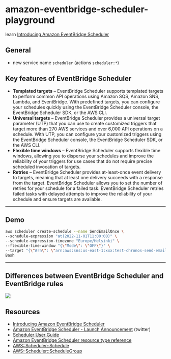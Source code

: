# amazon-eventbridge-scheduler-playground

learn [Introducing Amazon EventBridge Scheduler](https://aws.amazon.com/blogs/compute/introducing-amazon-eventbridge-scheduler/)

## General

- new service name `scheduler` (actions `scheduler:*`)


## Key features of EventBridge Scheduler

- **Templated targets** – EventBridge Scheduler supports templated targets to perform common API operations using Amazon SQS, Amazon SNS, Lambda, and EventBridge. With predefined targets, you can configure your schedules quickly using the EventBridge Scheduler console, the EventBridge Scheduler SDK, or the AWS CLI.
- **Universal targets** – EventBridge Scheduler provides a universal target parameter (UTP) that you can use to create customized triggers that target more than 270 AWS services and over 6,000 API operations on a schedule. With UTP, you can configure your customized triggers using the EventBridge Scheduler console, the EventBridge Scheduler SDK, or the AWS CLI.
- **Flexible time windows** – EventBridge Scheduler supports flexible time windows, allowing you to disperse your schedules and improve the reliability of your triggers for use cases that do not require precise scheduled invocation of targets.
- **Retries** – EventBridge Scheduler provides at-least-once event delivery to targets, meaning that at least one delivery succeeds with a response from the target. EventBridge Scheduler allows you to set the number of retries for your schedule for a failed task. EventBridge Scheduler retries failed tasks with delayed attempts to improve the reliability of your schedule and ensure targets are available.

---

## Demo

```sh
aws scheduler create-schedule --name SendEmailOnce \ 
--schedule-expression "at(2022-11-01T11:00:00)" \ 
--schedule-expression-timezone "Europe/Helsinki" \
--flexible-time-window "{\"Mode\": \"OFF\"}" \
--target "{\"Arn\": \"arn:aws:sns:us-east-1:xxx:test-chronos-send-email\", \"RoleArn\": \" arn:aws:iam::xxxx:role/sam_scheduler_role\" }"
Bash
```

---


## Differences between EventBridge Scheduler and EventBridge rules

![](https://www.evernote.com/l/AAEZYCpxKAlHhZv8BUR9HeV-z35mtfvHyYwB/image.png)

## Resources

- [Introducing Amazon EventBridge Scheduler](https://aws.amazon.com/blogs/compute/introducing-amazon-eventbridge-scheduler/)
- [Amazon EventBridge Scheduler - Launch Announcement](https://twitter.com/nickste/status/1590831305612488704?s=20&t=X2jVNzLdW5cRVrwocqCpQA) (twitter)
- [Scheduler User Guide](https://docs.aws.amazon.com/scheduler/latest/UserGuide/what-is-scheduler.html)
- [Amazon EventBridge Scheduler resource type reference](https://docs.aws.amazon.com/AWSCloudFormation/latest/UserGuide/AWS_Scheduler.html)
- [AWS::Scheduler::Schedule](https://docs.aws.amazon.com/AWSCloudFormation/latest/UserGuide/aws-resource-scheduler-schedule.html)
- [AWS::Scheduler::ScheduleGroup](https://docs.aws.amazon.com/AWSCloudFormation/latest/UserGuide/aws-resource-scheduler-schedulegroup.html)